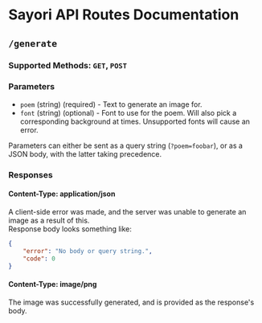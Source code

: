 # Sayori API Routes Documentation

## `/generate`
### **Supported Methods:** `GET`, `POST`

### **Parameters**
 - `poem` (string) (required) - Text to generate an image for.
 - `font` (string) (optional) - Font to use for the poem. Will also pick a corresponding background at times. Unsupported fonts will cause an error.

Parameters can either be sent as a query string (`?poem=foobar`), or as a JSON body, with the latter taking precedence.

### **Responses**
#### **Content-Type: application/json**
A client-side error was made, and the server was unable to generate an image as a result of this.  
Response body looks something like:
```json
{
    "error": "No body or query string.",
    "code": 0
}
```

#### **Content-Type: image/png**
The image was successfully generated, and is provided as the response's body.